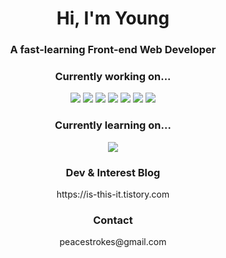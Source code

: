 <h1 align="center">Hi, I'm Young</h1>
<h3 align="center">A fast-learning Front-end Web Developer</h3>

<section align="center">
<h3>Currently working on...</h3>

  <img src="https://img.shields.io/badge/React-61DAFB?style=flat&logo=react&logoColor=white"/> <img src="https://img.shields.io/badge/TypeScript-3178C6?style=flat&logo=typescript&logoColor=white"/> <img src="https://img.shields.io/badge/JavaScript-F7DF1E?style=flat&logo=javascript&logoColor=white"/> <img src="https://img.shields.io/badge/SvelteKit-FF3E00?style=flat&logo=svelte&logoColor=white"/> <img src="https://img.shields.io/badge/TailwindCSS-06B6D4?style=flat&logo=tailwindcss&logoColor=white"/> <img src="https://img.shields.io/badge/styledcomponents-DB7093?style=flat&logo=styled-components&logoColor=white"/> <img src="https://img.shields.io/badge/Sass-CC6699?style=flat&logo=sass&logoColor=white"/>


  <h3>Currently learning on...</h3> 
   <img src="https://img.shields.io/badge/Next.js-000000?style=flat&logo=next.js&logoColor=white"/>

  <h3>Dev & Interest Blog</h3>
  https://is-this-it.tistory.com

  <h3>Contact</h3> 
  peacestrokes@gmail.com
</section>

<!--
**CityHopper/CityHopper** is a ✨ _special_ ✨ repository because its `README.md` (this file) appears on your GitHub profile.

Here are some ideas to get you started:

- 🔭 I’m currently working on ...
- 🌱 I’m currently learning ...
- 👯 I’m looking to collaborate on ...
- 🤔 I’m looking for help with ...
- 💬 Ask me about ...
- 📫 How to reach me: ...
- 😄 Pronouns: ...
- ⚡ Fun fact: ...
-->
